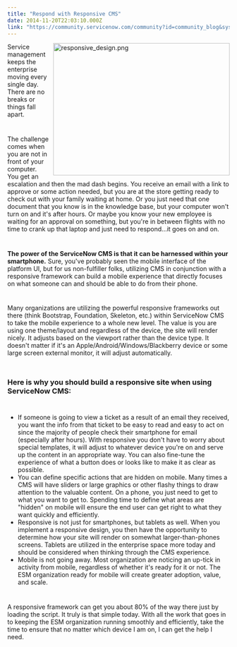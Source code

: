 ```yaml
---
title: "Respond with Responsive CMS"
date: 2014-11-20T22:03:10.000Z
link: "https://community.servicenow.com/community?id=community_blog&sys_id=a87dae29dbd0dbc01dcaf3231f9619a8"
---
```

<p><a _jive_internal="true" href="/servlet/JiveServlet/showImage/38-3671-15803/responsive_design.png"><img  alt="responsive_design.png" class="image-0 jive-image" height="300" src="7f71ad82dbdc1b04ed6af3231f96194d.iix" style="width: 400px; margin: 0 0 10px 10px; float: right;" width="500"/></a>Service management keeps the enterprise moving every single day. There are no breaks or things fall apart.</p><p style="min-height: 8pt; height: 8pt; padding: 0px;">  </p><p>The challenge comes when you are not in front of your computer. You get an escalation and then the mad dash begins. You receive an email with a link to approve or some action needed, but you are at the store getting ready to check out with your family waiting at home. Or you just need that one document that you know is in the knowledge base, but your computer won't turn on and it's after hours. Or maybe you know your new employee is waiting for an approval on something, but you're in between flights with no time to crank up that laptop and just need to respond…it goes on and on. </p><p style="min-height: 8pt; height: 8pt; padding: 0px;">  </p><p><strong>The power of the ServiceNow CMS is that it can be harnessed within your smartphone.</strong> Sure, you've probably seen the mobile interface of the platform UI, but for us non-fulfiller folks, utilizing CMS in conjunction with a responsive framework can build a mobile experience that directly focuses on what someone can and should be able to do from their phone.</p><p style="min-height: 8pt; height: 8pt; padding: 0px;">  </p><p>Many organizations are utilizing the powerful responsive frameworks out there (think Bootstrap, Foundation, Skeleton, etc.) within ServiceNow CMS to take the mobile experience to a whole new level. The value is you are using one theme/layout and regardless of the device, the site will render nicely. It adjusts based on the viewport rather than the device type. It doesn't matter if it's an Apple/Android/Windows/Blackberry device or some large screen external monitor, it will adjust automatically.</p><p style="min-height: 8pt; height: 8pt; padding: 0px;">  </p><h3>Here is why you should build a responsive site when using ServiceNow CMS:</h3><p style="min-height: 8pt; height: 8pt; padding: 0px;">  </p><ul><li>If someone is going to view a ticket as a result of an email they received, you want the info from that ticket to be easy to read and easy to act on since the majority of people check their smartphone for email (especially after hours). With responsive you don't have to worry about special templates, it will adjust to whatever device you're on and serve up the content in an appropriate way. You can also fine-tune the experience of what a button does or looks like to make it as clear as possible.</li><li>You can define specific actions that are hidden on mobile. Many times a CMS will have sliders or large graphics or other flashy things to draw attention to the valuable content. On a phone, you just need to get to what you want to get to. Spending time to define what areas are "hidden" on mobile will ensure the end user can get right to what they want quickly and efficiently.</li><li>Responsive is not just for smartphones, but tablets as well. When you implement a responsive design, you then have the opportunity to determine how your site will render on somewhat larger-than-phones screens. Tablets are utilized in the enterprise space more today and should be considered when thinking through the CMS experience.</li><li>Mobile is not going away. Most organization are noticing an up-tick in activity from mobile, regardless of whether it's ready for it or not. The ESM organization ready for mobile will create greater adoption, value, and scale.</li></ul><p style="min-height: 8pt; height: 8pt; padding: 0px;">  </p><p>A responsive framework can get you about 80% of the way there just by loading the script. It truly is that simple today. With all the work that goes in to keeping the ESM organization running smoothly and efficiently, take the time to ensure that no matter which device I am on, I can get the help I need.</p>